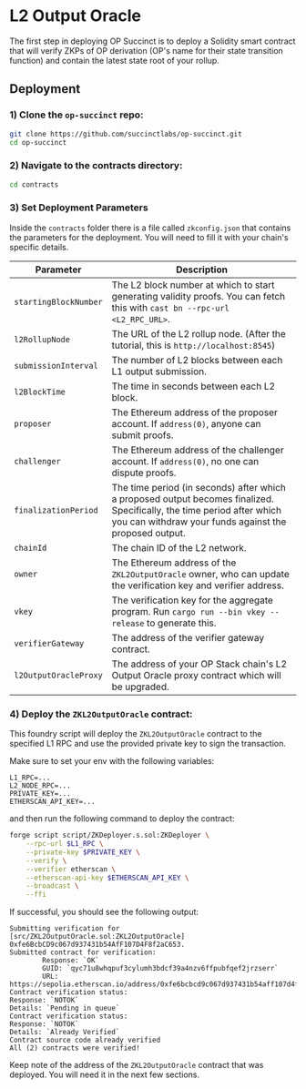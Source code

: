 # L2 Output Oracle

The first step in deploying OP Succinct is to deploy a Solidity smart contract that will verify ZKPs of OP derivation (OP's name for their state transition function) and contain the latest state root of your rollup.


## Deployment

### 1) Clone the `op-succinct` repo:

```bash
git clone https://github.com/succinctlabs/op-succinct.git
cd op-succinct
```

### 2) Navigate to the contracts directory:

```bash
cd contracts
```

### 3) Set Deployment Parameters

Inside the `contracts` folder there is a file called `zkconfig.json` that contains the parameters for the deployment. You will need to fill it with your chain's specific details.


| Parameter | Description |
|-----------|-------------|
| `startingBlockNumber` | The L2 block number at which to start generating validity proofs. You can fetch this with `cast bn --rpc-url <L2_RPC_URL>`. |
| `l2RollupNode` | The URL of the L2 rollup node. (After the tutorial, this is `http://localhost:8545`) |
| `submissionInterval` | The number of L2 blocks between each L1 output submission. |
| `l2BlockTime` | The time in seconds between each L2 block. |
| `proposer` | The Ethereum address of the proposer account. If `address(0)`, anyone can submit proofs. |
| `challenger` | The Ethereum address of the challenger account. If `address(0)`, no one can dispute proofs. |
| `finalizationPeriod` | The time period (in seconds) after which a proposed output becomes finalized. Specifically, the time period after which you can withdraw your funds against the proposed output. |
| `chainId` | The chain ID of the L2 network. |
| `owner` | The Ethereum address of the `ZKL2OutputOracle` owner, who can update the verification key and verifier address. |
| `vkey` | The verification key for the aggregate program. Run `cargo run --bin vkey --release` to generate this. |
| `verifierGateway` | The address of the verifier gateway contract. |
| `l2OutputOracleProxy` | The address of your OP Stack chain's L2 Output Oracle proxy contract which will be upgraded. |

### 4) Deploy the `ZKL2OutputOracle` contract:

This foundry script will deploy the `ZKL2OutputOracle` contract to the specified L1 RPC and use the provided private key to sign the transaction.

Make sure to set your env with the following variables:

```
L1_RPC=...
L2_NODE_RPC=...
PRIVATE_KEY=...
ETHERSCAN_API_KEY=...
```

and then run the following command to deploy the contract:

```bash
forge script script/ZKDeployer.s.sol:ZKDeployer \
    --rpc-url $L1_RPC \
    --private-key $PRIVATE_KEY \
    --verify \
    --verifier etherscan \
    --etherscan-api-key $ETHERSCAN_API_KEY \
    --broadcast \
    --ffi
```

If successful, you should see the following output:

```
Submitting verification for [src/ZKL2OutputOracle.sol:ZKL2OutputOracle] 0xfe6BcbCD9c067d937431b54AfF107D4F8f2aC653.
Submitted contract for verification:
        Response: `OK`
        GUID: `qyc71u8whqpuf3cylumh3bdcf39a4nzv6ffpubfqef2jrzserr`
        URL: https://sepolia.etherscan.io/address/0xfe6bcbcd9c067d937431b54aff107d4f8f2ac653
Contract verification status:
Response: `NOTOK`
Details: `Pending in queue`
Contract verification status:
Response: `NOTOK`
Details: `Already Verified`
Contract source code already verified
All (2) contracts were verified!
```

Keep note of the address of the `ZKL2OutputOracle` contract that was deployed. You will need it in the next few sections.